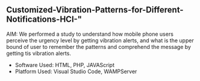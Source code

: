 ## Customized-Vibration-Patterns-for-Different-Notifications-HCI-" 

AIM: We performed a study to understand how mobile phone users perceive the urgency level by getting vibration alerts, and what is the upper bound of user to remember the patterns and comprehend the message by getting tis vibration alerts.


* Software Used: HTML, PHP, JAVAScript
* Platform Used: Visual Studio Code, WAMPServer

